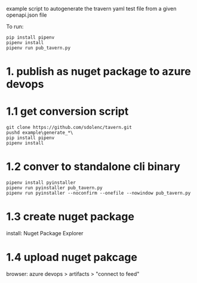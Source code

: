 example script to autogenerate the travern yaml test file from a given openapi.json file

To run: 
```
pip install pipenv
pipenv install
pipenv run pub_tavern.py 
````

# 1. publish as nuget package to azure devops

# 1.1 get conversion script
```
git clone https://github.com/sdolenc/tavern.git
pushd example\generate_*\
pip install pipenv
pipenv install
```

# 1.2 conver to standalone cli binary
```
pipenv install pyinstaller
pipenv run pyinstaller pub_tavern.py
pipenv run pyinstaller --noconfirm --onefile --nowindow pub_tavern.py
```

# 1.3 create nuget package
install: Nuget Package Explorer

# 1.4 upload nuget pakcage
browser: azure devops > artifacts > "connect to feed"
